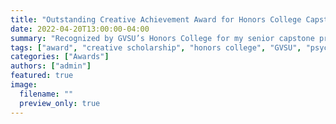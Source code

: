 ```yaml
---
title: "Outstanding Creative Achievement Award for Honors College Capstone (2022)"
date: 2022-04-20T13:00:00-04:00
summary: "Recognized by GVSU’s Honors College for my senior capstone project — a podcast exploring the science and mysticism of psilocybin."
tags: ["award", "creative scholarship", "honors college", "GVSU", "psychedelics"]
categories: ["Awards"]
authors: ["admin"]
featured: true
image:
  filename: ""
  preview_only: true
---
```


